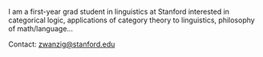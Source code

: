I am a first-year grad student in linguistics at Stanford interested in categorical logic, applications of category theory to linguistics, philosophy of math/language...

Contact: <zwanzig@stanford.edu>